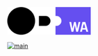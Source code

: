 <img src="https://raw.githubusercontent.com/duckdb/duckdb-wasm/472e2bc0623d3b0ff9dd5bc8b322d56e829d82be/misc/duckdb_wasm.svg?token=AAEPZ2SGL3KTOKL5D35CGKDAWKEBS" height="64">

[![main](https://github.com/duckdb/duckdb-wasm/actions/workflows/main.yml/badge.svg)](https://github.com/duckdb/duckdb-wasm/actions/workflows/main.yml)
